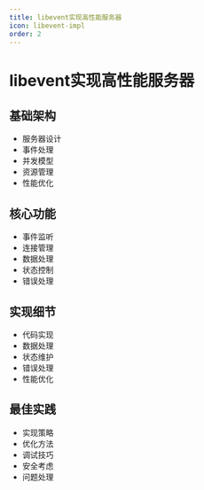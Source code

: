 ```yaml
---
title: libevent实现高性能服务器
icon: libevent-impl
order: 2
---
```


# libevent实现高性能服务器

## 基础架构
- 服务器设计
- 事件处理
- 并发模型
- 资源管理
- 性能优化

## 核心功能
- 事件监听
- 连接管理
- 数据处理
- 状态控制
- 错误处理

## 实现细节
- 代码实现
- 数据处理
- 状态维护
- 错误处理
- 性能优化

## 最佳实践
- 实现策略
- 优化方法
- 调试技巧
- 安全考虑
- 问题处理
